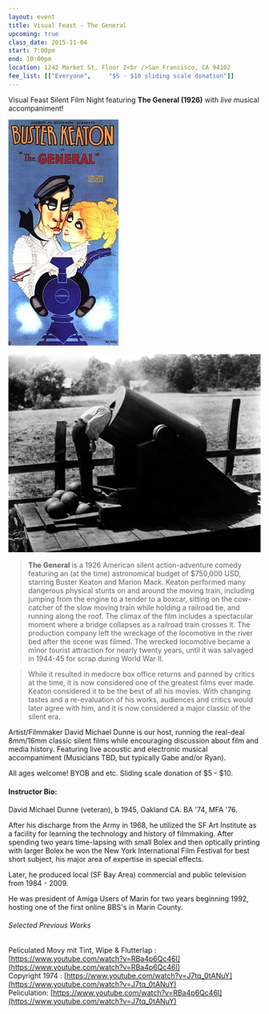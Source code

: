 ```yaml
---
layout: event
title: Visual Feast - The General
upcoming: true
class_date: 2015-11-04
start: 7:00pm
end: 10:00pm
location: 1242 Market St, Floor 2<br />San Francisco, CA 94102
fee_list: [["Everyone", 	"$5 - $10 sliding scale donation"]]
---
```


Visual Feast Silent Film Night featuring **The General (1926)** with *live* musical accompaniment!

![](/media/220px-The_General_poster.jpg)

![](/media/vf_thegeneral_2.jpg)

> **The General** is a 1926 American silent action-adventure comedy featuring an (at the time) astronomical budget of $750,000 USD, starring Buster Keaton and Marion Mack. Keaton performed many dangerous physical stunts on and around the moving train, including jumping from the engine to a tender to a boxcar, sitting on the cow-catcher of the slow moving train while holding a railroad tie, and running along the roof. The climax of the film includes a spectacular moment where a bridge collapses as a railroad train crosses it. The production company left the wreckage of the locomotive in the river bed after the scene was filmed. The wrecked locomotive became a minor tourist attraction for nearly twenty years, until it was salvaged in 1944-45 for scrap during World War II.

> While it resulted in medocre box office returns and panned by critics at the time, it is now considered one of the greatest films ever made. Keaton considered it to be the best of all his movies. With changing tastes and a re-evaluation of his works, audiences and critics would later agree with him, and it is now considered a major classic of the silent era.

Artist/Filmmaker David Michael Dunne is our host, running the real-deal 8mm/16mm classic silent films while encouraging discussion about film and media history. Featuring live acoustic and electronic musical accompaniment (Musicians TBD, but typically Gabe and/or Ryan).

All ages welcome! BYOB and etc. Sliding scale donation of $5 - $10.

#### Instructor Bio:

David Michael Dunne (veteran), b 1945, Oakland CA. BA '74, MFA '76.

After his discharge from the Army in 1968, he utilized the SF Art Institute as a 
facility for learning the technology and history of filmmaking. 
After spending two years time-lapsing with small Bolex and 
then optically printing with larger Bolex he won the New York International 
Film Festival for best short subject, his major area of expertise in special effects. 

Later, he produced local (SF Bay Area) commercial and public television from  1984 - 2009.

He was president of Amiga Users of Marin for two years beginning 1992, hosting one of the first online BBS's in Marin County.

###### Selected Previous Works

Peliculated Movy mit Tint, Wipe & Flutterlap : [https://www.youtube.com/watch?v=RBa4p6Qc46I](https://www.youtube.com/watch?v=RBa4p6Qc46I)  
Copyright 1974 : [https://www.youtube.com/watch?v=J7tq_0tANuY](https://www.youtube.com/watch?v=J7tq_0tANuY)  
Peliculation: [https://www.youtube.com/watch?v=RBa4p6Qc46I](https://www.youtube.com/watch?v=J7tq_0tANuY)  